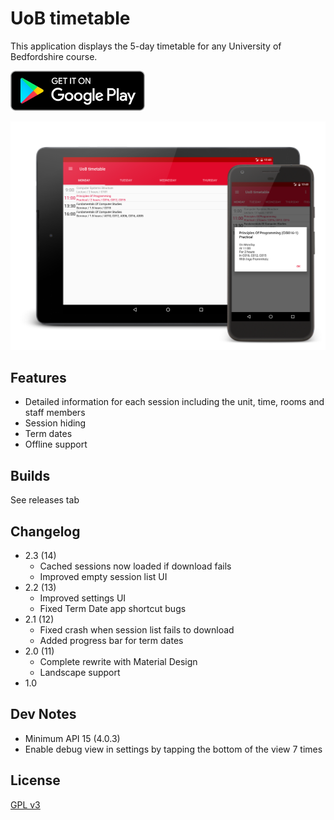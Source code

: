 # UoB timetable

This application displays the 5-day timetable for any University of Bedfordshire 
course.

[![Google Play badge](screenshots/assets/google-play-badge.png "Google Play badge")](https://play.google.com/store/apps/details?id=com.ak.uobtimetable)

![Hero image](screenshots/art/hero.png "Hero image")

## Features

- Detailed information for each session including the unit, time, rooms and 
staff members
- Session hiding
- Term dates
- Offline support

## Builds

See releases tab

## Changelog

- 2.3 (14)
	- Cached sessions now loaded if download fails
	- Improved empty session list UI
- 2.2 (13)
	- Improved settings UI
	- Fixed Term Date app shortcut bugs
- 2.1 (12)
	- Fixed crash when session list fails to download
	- Added progress bar for term dates
- 2.0 (11)
	- Complete rewrite with Material Design
	- Landscape support
- 1.0

## Dev Notes

- Minimum API 15 (4.0.3)
- Enable debug view in settings by tapping the bottom of the view 7 times

## License

[GPL v3](license.md)
